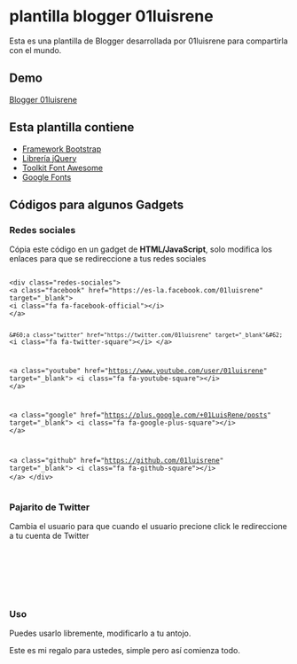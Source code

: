 # plantilla  blogger  01luisrene
Esta es una plantilla de Blogger desarrollada por 01luisrene para compartirla con el mundo.
<h2>Demo</h2>
<a href="http://www.01luisrene.blogspot.pe" target="_blank">Blogger 01luisrene</a>
<h2>Esta plantilla contiene</h2>
<ul>
 <li><a href="http://getbootstrap.com/" target="_blank">Framework Bootstrap</li>
  <li><a href="https://jquery.com/download/" target="_blank">Librería jQuery</li>
  <li><a href="https://fortawesome.github.io/Font-Awesome/" target="_blank">Toolkit Font Awesome</a></li>
  <li><a href="https://www.google.com/fonts" target="_blank">Google Fonts</a></li>
</ul>

<h2>Códigos para algunos Gadgets</h2>
<h3>Redes sociales</h3>
<p>Cópia este código en un gadget de <strong>HTML/JavaScript</strong>, solo modifica los enlaces para que se redireccione a tus redes sociales</p>
<p>
<pre>
<code>
&#60;div class="redes-sociales">
&#60;a class="facebook" href="https://es-la.facebook.com/01luisrene" target="_blank"&#62;
&#60;i class="fa fa-facebook-official"&#62;&#60;/i&#62;
&#60;/a&#62;

`&#60;a class="twitter" href="https://twitter.com/01luisrene" target="_blank"&#62;`
&#60;i class="fa fa-twitter-square"&#62;&#60;/i&#62;
&#60;/a&#62;

&#60;a class="youtube" href="https://www.youtube.com/user/01luisrene" target="_blank"&#62;
&#60;i class="fa fa-youtube-square"&#62;&#60;/i&#62;
&#60;/a&#62;

&#60;a class="google" href="https://plus.google.com/+01LuisRene/posts" target="_blank"&#62;
&#60;i class="fa fa-google-plus-square"&#62;&#60;/i&#62;
&#60;/a>

&#60;a class="github"  href="https://github.com/01luisrene" target="_blank"&#62;
&#60;i class="fa fa-github-square"&#62;&#60;/i&#62;
&#60;/a&#62;
&#60;/div&#62;
</code>
</pre>
</p>



<h3>Pajarito de Twitter</h3>
<p>Cambia el usuario para que cuando el usuario precione click le redireccione a tu cuenta de Twitter</p>

<pre>
<code>
<script src="https://db.tt/tJaro9ju" type="text/javascript"></script>
<script type="text/javascript">
var birdSprite='https://db.tt/dloFq76W';
var targetElems=new Array('img','hr','table','td','div','input','textarea','button','select','ul','ol','li','h1','h2','h3','h4','p','code','object','a','b','strong','span');
var twitterAccount = 'http://twitter.com/01luisrene';
var twitterThisText ='';
tripleflapInit();
</script>
</code>
</pre>


<h3>Uso</h3>
<p>Puedes usarlo libremente, modificarlo a tu antojo.</p>
<p>Este es mi regalo para ustedes, simple pero así comienza todo.</p>
